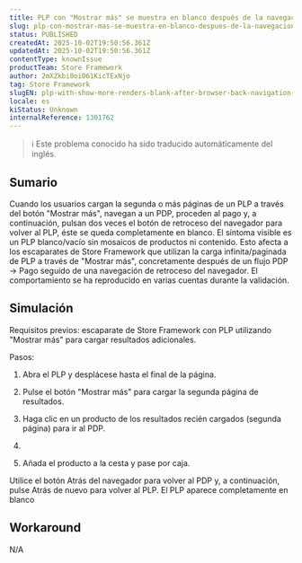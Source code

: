 ```yaml
---
title: PLP con "Mostrar más" se muestra en blanco después de la navegación de vuelta de Checkout
slug: plp-con-mostrar-mas-se-muestra-en-blanco-despues-de-la-navegacion-de-vuelta-de-checkout
status: PUBLISHED
createdAt: 2025-10-02T19:50:56.361Z
updatedAt: 2025-10-02T19:50:56.361Z
contentType: knownIssue
productTeam: Store Framework
author: 2mXZkbi0oi061KicTExNjo
tag: Store Framework
slugEN: plp-with-show-more-renders-blank-after-browser-back-navigation-from-checkout
locale: es
kiStatus: Unknown
internalReference: 1301762
---
```


>ℹ️ Este problema conocido ha sido traducido automáticamente del inglés.

## Sumario


Cuando los usuarios cargan la segunda o más páginas de un PLP a través del botón "Mostrar más", navegan a un PDP, proceden al pago y, a continuación, pulsan dos veces el botón de retroceso del navegador para volver al PLP, éste se queda completamente en blanco. El síntoma visible es un PLP blanco/vacío sin mosaicos de productos ni contenido. Esto afecta a los escaparates de Store Framework que utilizan la carga infinita/paginada de PLP a través de "Mostrar más", concretamente después de un flujo PDP → Pago seguido de una navegación de retroceso del navegador. El comportamiento se ha reproducido en varias cuentas durante la validación.

## Simulación


Requisitos previos: escaparate de Store Framework con PLP utilizando "Mostrar más" para cargar resultados adicionales.

Pasos:

1. Abra el PLP y desplácese hasta el final de la página.
2. Pulse el botón "Mostrar más" para cargar la segunda página de resultados.
3. Haga clic en un producto de los resultados recién cargados (segunda página) para ir al PDP.
4.

4. Añada el producto a la cesta y pase por caja.



Utilice el botón Atrás del navegador para volver al PDP y, a continuación, pulse Atrás de nuevo para volver al PLP. El PLP aparece completamente en blanco

## Workaround


N/A


